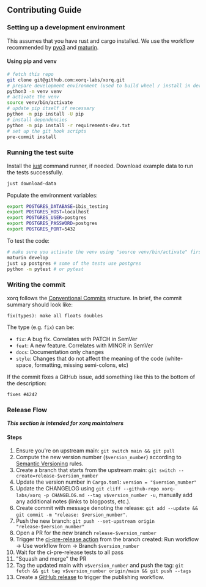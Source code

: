 ## Contributing Guide

### Setting up a development environment

This assumes that you have rust and cargo installed. We use the workflow recommended by [pyo3](https://github.com/PyO3/pyo3) and [maturin](https://github.com/PyO3/maturin).

#### Using pip and venv

```bash
# fetch this repo
git clone git@github.com:xorq-labs/xorq.git
# prepare development environment (used to build wheel / install in development)
python3 -m venv venv
# activate the venv
source venv/bin/activate
# update pip itself if necessary
python -m pip install -U pip
# install dependencies 
python -m pip install -r requirements-dev.txt
# set up the git hook scripts
pre-commit install
```

### Running the test suite
Install the [just](https://github.com/casey/just#installation) command runner, if needed.
Download example data to run the tests successfully.

```bash
just download-data
```

Populate the environment variables:

```bash
export POSTGRES_DATABASE=ibis_testing
export POSTGRES_HOST=localhost
export POSTGRES_USER=postgres
export POSTGRES_PASSWORD=postgres
export POSTGRES_PORT=5432
```

To test the code:
```bash
# make sure you activate the venv using "source venv/bin/activate" first
maturin develop
just up postgres # some of the tests use postgres
python -m pytest # or pytest
```

### Writing the commit

xorq follows the [Conventional Commits](https://www.conventionalcommits.org/) structure.
In brief, the commit summary should look like:

    fix(types): make all floats doubles

The type (e.g. `fix`) can be:

- `fix`: A bug fix. Correlates with PATCH in SemVer
- `feat`: A new feature. Correlates with MINOR in SemVer
- `docs`: Documentation only changes
- `style`: Changes that do not affect the meaning of the code (white-space, formatting, missing semi-colons, etc)

If the commit fixes a GitHub issue, add something like this to the bottom of the description:

    fixes #4242


### Release Flow
***This section is intended for xorq maintainers***

#### Steps
1. Ensure you're on upstream main: `git switch main && git pull`
2. Compute the new version number (`$version_number`) according to [Semantic Versioning](https://semver.org/) rules.
3. Create a branch that starts from the upstream main: `git switch --create=release-$version_number`
4. Update the version number in `Cargo.toml`: `version = "$version_number"`
5. Update the CHANGELOG using `git cliff --github-repo xorq-labs/xorq -p CHANGELOG.md --tag v$version_number -u`, manually add any additional notes (links to blogposts, etc.).
6. Create commit with message denoting the release: `git add --update && git commit -m "release: $version_number"`.
7. Push the new branch: `git push --set-upstream origin "release-$version_number"`
7. Open a PR for the new branch `release-$version_number`
8. Trigger the [ci-pre-release action](https://github.com/xorq-labs/xorq/actions/workflows/ci-pre-release.yml) from the branch created: Run workflow -> Use workflow from -> Branch `$version_number`
9. Wait for the ci-pre-release tests to all pass
10. "Squash and merge" the PR
11. Tag the updated main with `v$version_number` and push the tag: `git fetch && git tag v$version_number origin/main && git push --tags`
12. Create a [GitHub release](https://github.com/xorq-labs/xorq/releases/new) to trigger the publishing workflow.
